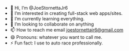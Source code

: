 - 👋 Hi, I’m @JoeStornettaJr6
- 👀 I’m interested in creating full-stack web apps/sites.
- 🌱 I’m currently learning everything.
- 💞️ I’m looking to collaborate on anything
- 📫 How to reach me email joestornettajr6@gmail.com
- 😄 Pronouns: whatever you want to call me.
- ⚡ Fun fact: I use to auto race professionally.

<!---
JoeStornettaJr6/JoeStornettaJr6 is a ✨ special ✨ repository because its `README.md` (this file) appears on your GitHub profile.
You can click the Preview link to take a look at your changes.
--->
